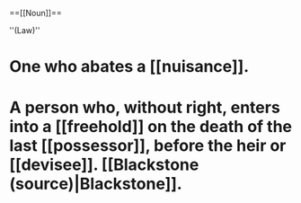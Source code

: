 ==[[Noun]]==

''(Law)'' 

# One who abates a [[nuisance]].
# A person who, without right, enters into a [[freehold]] on the death of the last [[possessor]], before the heir or [[devisee]]. [[Blackstone (source)|Blackstone]].